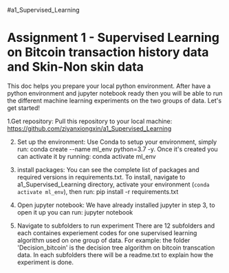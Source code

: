 #a1_Supervised_Learning
# Assignment 1 - Supervised Learning on Bitcoin transaction history data and Skin-Non skin data

This doc helps you prepare your local python environment. After have a python environment and jupyter notebook ready then you will be able to run the different machine learning experiments on the two groups of data. Let's get started! 

1.Get repository: Pull this repository to your local machine: https://github.com/ziyanxiongxin/a1_Supervised_Learning

2. Set up the environment: Use Conda to setup your environment, simply run: conda create --name ml_env python=3.7 -y. Once it's created you can activate it by running: conda activate ml_env
3. install packages: You can see the complete list of packages and required versions in requirements.txt. To install, navigate to a1_Supervised_Learning directory, activate your environment (`conda activate ml_env`), then run: pip install -r requirements.txt

4. Open jupyter notebook: We have already installed jupyter in step 3, to open it up you can run: jupyter notebook

5. Navigate to subfolders to run experiment
There are 12 subfolders and each containes experiement codes for one supervised learning algorithm used on one group of data.
For example: the folder 'Decision_bitcoin' is the decision tree algorithm on bitcoin transcation data. In each subfolders there will be a readme.txt to explain how the experiment is done.
 



